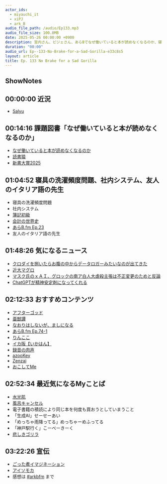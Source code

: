 ```yaml
---
actor_ids:
  - miyauchi_it
  - xiPJ
  - ark_B
audio_file_path: /audio/Ep133.mp3
audio_file_size: 100.0MB
date: 2025-05-26 00:00:00 +0900
description: 宮内さん、ピジェさん、あらBでなぜ働いていると本が読めなくなるのか、寝具の洗濯頻度問題、ChatGPTよしよし、イカ阪、神戸駅行くなどについて話しました。
duration: "00:00"
audio_url: Ep--133-No-Brake-for-a-Sad-Gorilla-e33c8s5
layout: article
title: Ep. 133 No Brake for a Sad Gorilla
---
```

## ShowNotes

## 00:00:00 近況

* [Salyu](https://amzn.to/42zD3tU)

## 00:14:16 課題図書「なぜ働いていると本が読めなくなるのか」

* [なぜ働いていると本が読めなくなるのか](https://amzn.to/3Fnraic)
* [読書猿](https://x.com/kurubushi_rm)
* [新書大賞2025](https://store.kinokuniya.co.jp/event/1738040752/)

## 01:04:52 寝具の洗濯頻度問題、社内システム、友人のイタリア語の先生

* 寝具の洗濯頻度問題
* 社内システム
* [簿記初級](https://www.kentei.ne.jp/wp/wp-content/uploads/2018/04/s-sample0404.pdf)
* [会計の世界史](https://amzn.to/43dRWCL)
* [あらB.fm Ep.23](https://www.arkbfm.com/episode/23)
* 友人のイタリア語の先生

## 01:48:26 気になるニュース

* [クロダイを捌いたらお腹の中からデータロガーみたいなのが出てきた](https://togetter.com/li/2540277)
* [近大マグロ](https://ja.wikipedia.org/wiki/%E8%BF%91%E5%A4%A7%E3%83%9E%E3%82%B0%E3%83%AD)
* [マスク氏のｘＡＩ、グロックの南ア白人大虐殺主張は不正変更のためと反論](https://jp.reuters.com/business/METOKEC2FNILBGVDDZYFUYWHNA-2025-05-18/)
* [ChatGPTが精神安定剤になってくれる](https://togetter.com/li/2554516)

## 02:12:33 おすすめコンテンツ

* [アフターゴッド](https://amzn.to/3FqFSEX)
* [亜獣譚](https://amzn.to/4kER93F)
* [なおりはしないが、ましになる](https://amzn.to/4kyJ409)
* [あらB.fm Ep.74-1](https://www.arkbfm.com/episode/74-1)
* [りんここ](https://www.tiktok.com/@rinkoko0116?lang=ja-JP)
* [イカ阪【いかはん】](https://kyosyo.hyogo.jp/column/osaka04.html)
* [録音の肉声](https://linktr.ee/rfv_podcas)
* [azooKey](https://azookey.netlify.app/)
* [Zenzai](https://knowledge.sakura.ad.jp/42901/)
* [おこしてMe](https://apps.apple.com/jp/app/%E3%81%8A%E3%81%93%E3%81%97%E3%81%A6me-%E7%9B%AE%E8%A6%9A%E3%81%BE%E3%81%97%E6%99%82%E8%A8%88%E3%81%A8%E7%9D%A1%E7%9C%A0/id1163786766)

## 02:52:34 最近気になるMyことば

* [水光肌](https://www.dr-recella.com/recellaterrace/journal/beautiful-skin/what-is-water-glowing-skin)
* [風呂キャンセル](https://ja.wikipedia.org/wiki/%E9%A2%A8%E5%91%82%E3%82%AD%E3%83%A3%E3%83%B3%E3%82%BB%E3%83%AB%E7%95%8C%E9%9A%88)
* 電子書籍の積読により同じ本を何度も買おうとしていまうこと
* 「生成AI」せーせーあい
* 「めっちゃ雨降ってる」めっちゃーめふってる
* 「神戸駅行く」こーべーきーく
* [悲しきゴリラ](https://x.com/search?q=%E6%82%B2%E3%81%97%E3%81%8D%E3%82%B4%E3%83%AA%E3%83%A9&src=typed_query)

## 03:22:26 宣伝

* [ごった煮イマジネーション](https://miyauchi-it.hateblo.jp/entry/20250430/1746012078)
* [アイソモカ](https://isomocha.hatenablog.com/)
* 感想は [#arkbfm](https://x.com/search?q=%23arkbfm&src=typed_query&f=live) まで